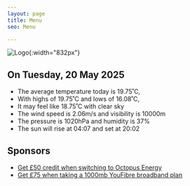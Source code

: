 ```yaml
---
layout: page
title: Menu
seo: Menu

---
```


![Logo](/images/logo.jpg){:width="832px"}

<!-- weather_marker starts -->
## On Tuesday, 20 May 2025

- The average temperature today is 19.75˚C,
- With highs of 19.75˚C and lows of 16.08˚C,
- It may feel like 18.75˚C with clear sky
- The wind speed is 2.06m/s and visibility is 10000m
- The pressure is 1020hPa and humidity is 37%
- The sun will rise at 04:07 and set at 20:02

<!-- weather_marker ends -->

## Sponsors

- [Get £50 credit when switching to Octopus Energy](https://bit.ly/3oD1nnS)
- [Get £75 when taking a 1000mb YouFibre broadband plan](https://aklam.io/91zWhU?)
